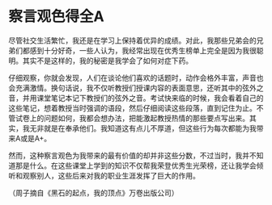 # 察言观色得全A

尽管社交生活繁忙，我还是在学习上保持着优异的成绩。对此，我那些兄弟会的兄弟们都感到十分好奇，一些人认为，我经常出现在优秀生榜单上完全是因为我很聪明。其实不是这样的，我的秘密是我学会了如何对症下药。 

仔细观察，你就会发现，人们在谈论他们喜欢的话题时，动作会格外丰富，声音也会充满激情。换句话说，我不仅听教授们授课内容的表面意思，还听其中的弦外之音，并用课堂笔记本记下教授们的弦外之音。考试快来临的时候，我会看着自己的这些笔记，想着教授当时强调的语段，然后仔细阅读这些段落，直到记住为止。不管试卷上的问题如何，我都会想办法，把能激起教授热情的那些要点写出来。其实，我无非就是在奉承他们。我知道这有点儿不厚道，但这些行为每次都能为我带来A或是A+。 

然而，这种察言观色为我带来的最有价值的却并非这些分数，不过当时，我并不知道那是什么。在这些课堂上学到的知识不仅帮我荣登优秀生光荣榜，还让我学会倾听和观察别人，这些后来对我的职业生涯发挥了巨大的作用。 

（周子摘自《黑石的起点，我的顶点》万卷出版公司）